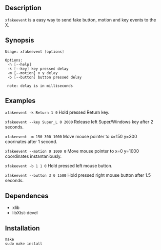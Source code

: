 ## Description

`xfakeevent` is a easy way to send fake button, motion and key events to the X.

## Synopsis

    Usage: xfakeevent [options]

    Options:
     -h [--help]
     -k [--key] key pressed delay
     -m [--motion] x y delay
     -b [--button] button pressed delay

     note: delay is in milliseconds

## Examples

`xfakeevent -k Return 1 0`
    Hold pressed Return key.

`xfakeevent --key Super_L 0 2000`
    Release left Super/Windows key after 2 seconds.

`xfakeevent -m 150 300 1000`
    Move mouse pointer to x=150 y=300 coorinates after 1 second.

`xfakeevent --motion 0 1000 0`
    Move mouse pointer to x=0 y=1000 coordinates instantaniously.

`xfakeevent -b 1 1 0`
    Hold pressed left mouse button.

`xfakeevent --button 3 0 1500`
    Hold pressed right mouse button after 1.5 seconds.

## Dependences

- xlib
- libXtst-devel

## Installation

    make
    sudo make install
